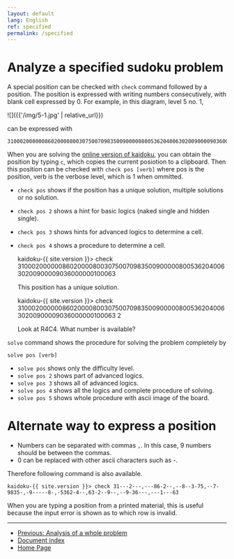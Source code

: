 ```yaml
---
layout: default
lang: English
ref: specified
permalink: /specified
---
```


# Analyze a specified sudoku problem

A special position can be checked with `check` command followed by a position. The position is expressed with writing numbers consecutively, with blank cell expressed by 0. For example, in this diagram, level 5 no. 1,

![]({{'/img/5-1.jpg' | relative_url}})

can be expressed with

    310002000000860200008003075007098350090000080053620400630200900009036000000100063

When you are solving the [online version of kaidoku](sudoku), you can obtain the position by typing `c`, which copies the current posiotion to a clipboard. Then this position can be checked with `check pos [verb]` where pos is the position, verb is the verbose level, which is 1 when ommitted.

- `check pos` shows if the position has a unique solution, multiple solutions or no solution.
- `check pos 2` shows a hint for basic logics (naked single and hidden single).
- `check pos 3` shows hints for advanced logics to determine a cell.
- `check pos 4` shows a procedure to determine a cell.

    kaidoku-{{ site.version }}> check 310002000000860200008003075007098350090000080053620400630200900009036000000100063
    
    This position has a unique solution.
    
    kaidoku-{{ site.version }}> check 310002000000860200008003075007098350090000080053620400630200900009036000000100063 2
    
    Look at R4C4. What number is available?

`solve` command shows the procedure for solving the problem completely by

    solve pos [verb]
 
- `solve pos` shows only the difficulty level.
- `solve pos 2` shows part of advanced logics.
- `solve pos 3` shows all of advanced logics.
- `solve pos 4` shows all the logics and complete procedure of solving.
- `solve pos 5` shows whole procedure with ascii image of the board.

# Alternate way to express a position

- Numbers can be separated with commas `,`. In this case, 9 numbers should be between the commas.
- 0 can be replaced with other ascii characters such as -.

Therefore following command is also available.

    kaidoku-{{ site.version }}> check 31---2---,---86-2--,--8--3-75,--7-9835-,-9-----8-,-5362-4--,63-2--9--,--9-36---,---1---63

When you are typing a position from a printed material, this is useful because the input error is shown as to which row is invalid.

- - -

- [Previous: Analysis of a whole problem](analysis)
- [Document index](./#document)
- [Home Page](./)
